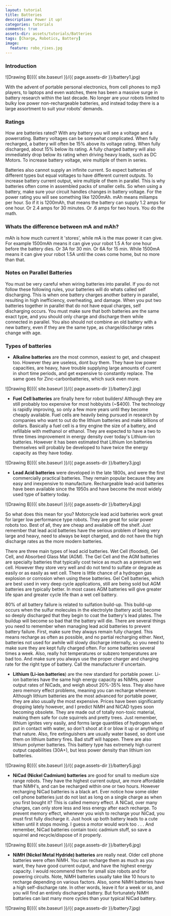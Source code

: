 ```yaml
---
layout: tutorial
title: Batteries
description: Power it up!
categories: tutorials
comments: true
assets-dir: assets/tutorials/Batteries
tags: [Charge, Robotics, Battery]
image:
  feature: robo_rises.jpg
---
```


### Introduction

![Drawing B]({{ site.baseurl }}/{{ page.assets-dir }}/battery1.jpg)

With the advent of portable personal electronics, from cell phones to mp3 players, to laptops and even watches, there has been a massive surge in battery research within the last decade. No longer are your robots limited to bulky low power non-rechargeable batteries, and instead today there is a large assortment to suit your robots' demands. 

### Ratings

How are batteries rated? With any battery you will see a voltage and a powerrating. Battery voltages can be somewhat complicated. When fully recharged, a battery will often be 15% above its voltage rating. When fully discharged, about 15% below its rating. A fully charged battery will also immediately drop below its rating when driving heavy loads, such as DC Motors. To increase battery voltage, wire multiple of them in series.

Batteries also cannot supply an infinite current. So expect batteries of different types but equal voltages to have different current outputs. To increase battery current output, wire multiple of them in parallel. This is why batteries often come in assembled packs of smaller cells. So when using a battery, make sure your circuit handles changes in battery voltage. For the power rating you will see something like 1200mAh. mAh means miliamps per hour. So if it is 1200mAh, that means the battery can supply 1.2 amps for one hour. Or 2.4 amps for 30 minutes. Or .6 amps for two hours. You do the math.

### Whats the difference between mA and mAh? 

mAh is how much current it 'stores', while mA is the max power it can give.
For example 1500mAh means it can give your robot 1.5 A for one hour before the battery dies. Or 3A for 30 min. Or 6A for 15 min.
While 1500mA means it can give your robot 1.5A until the cows come home, but no more than that.

### Notes on Parallel Batteries 

You must be very careful when wiring batteries into parallel. If you do not follow these following rules, your batteries will do whats called self discharging. This is when one battery charges another battery in parallel, resulting in high inefficiency, overheating, and damage.
When you put two batteries together in parallel that do not have equal charges, self discharging occurs. You must make sure that both batteries are the same exact type, and you should only charge and discharge them while connected in parallel. You also should not combine an old battery with a new battery, even if they are the same type, as charge/discharge rates change with age.

### Types of batteries

* **Alkaline batteries** are the most common, easiest to get, and cheapest too. However they are useless, dont buy them. They have low power capacities, are heavy, have trouble supplying large amounts of current in short time periods, and get expensive to constantly replace. The same goes for Zinc-carbonbatteries, which suck even more.

![Drawing B]({{ site.baseurl }}/{{ page.assets-dir }}/battery2.jpg)


* **Fuel Cell batteries** are finally here for robot builders! Although they are still probably too expensive for most hobbyists (~$400). The technology is rapidly improving, so only a few more years until they become cheaply available. Fuel cells are heavily being pursued in research by companies who want to out do the lithium batteries and make billions of dollars. Basically a fuel cell is a tiny engine the size of a battery, and refillable with methanol or ethanol. They are expected to have a two to three times improvement in energy density over today's Lithium-ion batteries. However it has been estimated that Lithium Ion batteries themselves will probably be developed to have twice the energy capacity as they have today.


![Drawing B]({{ site.baseurl }}/{{ page.assets-dir }}/battery3.jpg)
 
* **Lead Acid batteries** were developed in the late 1800s, and were the first commercially practical batteries. They remain popular because they are easy and inexpensive to manufacture. Rechargeable lead-acid batteries have been available since the 1950s and have become the most widely used type of battery today. 

![Drawing B]({{ site.baseurl }}/{{ page.assets-dir }}/battery4.jpg)

So what does this mean for you? Motorcycle lead acid batteries work great for larger low performance type robots. They are great for solar power robots too. Best of all, they are cheap and available off the shelf. Just remember that lead acid batteries have the serious problem of being very large and heavy, need to always be kept charged, and do not have the high discharge rates as the more modern batteries.

There are three main types of lead acid batteries. Wet Cell (flooded), Gel Cell, and Absorbed Glass Mat (AGM). The Gel Cell and the AGM batteries are specialty batteries that typically cost twice as much as a premium wet cell. However they store very well and do not tend to sulfate or degrade as easily or as easily as wet cell. There is little chance of a hydrogen gas explosion or corrosion when using these batteries. Gel Cell batteries, which are best used in very deep cycle applications, still are being sold but AGM batteries are typically better. In most cases AGM batteries will give greater life span and greater cycle life than a wet cell battery.

80% of all battery failure is related to sulfation build-up. This build-up occurs when the sulfur molecules in the electrolyte (battery acid) become so deeply discharged that they begin to coat the battery's lead plates. The buildup will become so bad that the battery will die. There are several things you need to remember when managing lead acid batteries to prevent battery failure. First, make sure they always remain fully charged. This means recharge as often as possible, and no partial recharging either. Next, batteries not used for awhile will slowly discharge internally, so you need to make sure they are kept fully charged often. For some batteries several times a week. Also, really hot temperatures or subzero temperatures are bad too. And make sure you always use the proper charger and charging rate for the right type of battery. Call the manufacturer if uncertain.


* **Lithium (Li-ion batteries**) are the new standard for portable power. Li-ion batteries have the same high energy capacity as NiMHs, power output rates of NiCads, and weigh about 20%-35% less. They also have zero memory effect problems, meaning you can recharge whenever. Although lithium batteries are the most advanced for portable power, they are also usually the most expensive. Prices have been significantly dropping lately however, and I predict NiMH and NiCAD types soon becoming obsolete. They are made out of totally non-toxic material, making them safe for cute squirrels and pretty trees. Just remember, lithium ignites very easily, and forms large quantities of hydrogen when put in contact with water, so don't shoot at it or blow it up or anything of that nature. Also, fire extinguishers are usually water based, so dont use them on lithium battery fires. Bad stuff will happen. There are also lithium polymer batteries. This battery type has extremely high current output capabilities (30A+), but less power density than lithium ion batteries.

![Drawing B]({{ site.baseurl }}/{{ page.assets-dir }}/battery5.jpg)


* **NiCad (Nickel Cadmium) batteries** are good for small to medium size range robots. They have the highest current output, are more affordable than NiMH's, and can be recharged within one or two hours. However recharging NiCad batteries is a black art. Ever notice how some older cell phone batteries just do not last as long on a single charge as when you first bought it? This is called memory effect. A NiCad, over many charges, can only store less and less energy after each recharge. To prevent memory effect, whenever you wish to recharge your NiCad, you must first fully discharge it. Just hook up both battery leads to a cute kitten until it stops moving. I guess a motor would work too . . . And remember, NiCad batteries contain toxic cadmium stuff, so save a squirrel and recycle/dispose of it properly.

![Drawing B]({{ site.baseurl }}/{{ page.assets-dir }}/battery6.jpg)

* **NiMH (Nickel Metal Hydride) batteries** are really neat. Older cell phone batteries were often NiMH. You can recharge them as much as you want, they have good current output, and have the highest energy capacity. I would recommend them for small size robots and for powering circuits. Note, NiMH batteries usually take like 10 hours to recharge depending on various factors. Also, some NiMH batteries have a high self-discharge rate. In other words, leave it for a week or so, and you will find an entirely discharged battery. But fortunately NiMH battaries can last many more cycles than your typical NiCad battery.

![Drawing B]({{ site.baseurl }}/{{ page.assets-dir }}/battery7.jpg)

